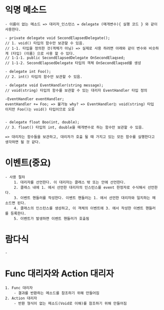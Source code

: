# 익명 메소드
    - 이름이 없는 메소드 => 대리자_인스턴스 = delegate (매개변수){ 실행 코드 } 와 같이 사용한다.
    
    - private delegate void SecondElapsedDelegate();
    // 1. void() 타입의 함수만 보관할 수 있음.
    // 1-1. 타입을 정의한 것(객체가 아님) => 실제로 사용 하려면 아래와 같이 변수와 비슷하게 (타입) (이름) 으로 사용 할 수 있다.
    // 1-1-1. public SecondElapsedDelegate OnSecondElaqsed;
    // 1-1-2. SecondElapsedDelegate 타입의 객체 OnSecondElaqsed를 생성

    - delegate int Foo();
    // 2. int() 타입의 함수만 보관할 수 있음.

    - delegate void EventHandler(string message);
    // void(string) 타입의 함수를 보관할 수 있는 대리자 EventHandler 타입 정의

    -EventHandler eventHandler;
    eventHandler += Foo; => 불가능 why? => EventHandler는 void(string) 타입 이지만 Foo()는 void() 타입이므로 오류


    - delegate float Boo(int, double);
    // 3. float() 타입의 int, double을 매개변수로 하는 함수만 보관할 수 있음.

    => 대리자는 함수들을 보관하고, 대리자가 호출 될 때 가지고 있는 모든 함수를 실행한다고 생각하면 될 것 같다.

# 이벤트(중요)
    - 사용 절차
        1. 대리자를 선언한다. 이 대리자는 클래스 밖 또는 안에 선언한다.
        2. 클래스 내에 1. 에서 선언한 대리자의 인스턴스를 event 한정자로 수식해서 선언한다.
        3. 이벤트 핸들러를 작성한다. 이벤트 핸들러는 1. 에서 선언한 대리자와 일치하는 메소드면 된다.
        4. 클래스의 인스턴스를 생성하고, 이 객체의 이벤트에 3. 에서 작성한 이벤트 핸들러를 등록한다.
        5. 이벤트가 발생하면 이벤트 핸들러가 호출됨

# 람다식 
    - 

# Func 대리자와 Action 대리자
    1. Func 대리자
        - 결과를 반환하는 메소드를 참조하기 위해 만들어짐
    2. Action 대리자
        - 반환 형식이 없는 메소드(Void로 이해)를 참조하기 위해 만들어짐


    